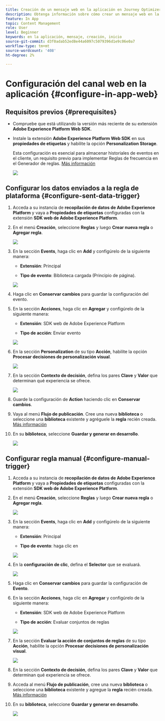 ```yaml
---
title: Creación de un mensaje web en la aplicación en Journey Optimizer
description: Obtenga información sobre cómo crear un mensaje web en la aplicación en Journey Optimizer
feature: In App
topic: Content Management
role: User
level: Beginner
keywords: en la aplicación, mensaje, creación, inicio
source-git-commit: d3f0adab52ed8e44a6097c5079396d1e9c06e0a7
workflow-type: tm+mt
source-wordcount: '408'
ht-degree: 2%

---
```



# Configuración del canal web en la aplicación {#configure-in-app-web}

## Requisitos previos {#prerequisites}

* Compruebe que está utilizando la versión más reciente de su extensión **Adobe Experience Platform Web SDK**.

* Instale la extensión **Adobe Experience Platform Web SDK** en sus **propiedades de etiquetas** y habilite la opción **Personalization Storage**.

  Esta configuración es esencial para almacenar historiales de eventos en el cliente, un requisito previo para implementar Reglas de frecuencia en el Generador de reglas. [Más información](https://experienceleague.adobe.com/docs/experience-platform/tags/extensions/client/web-sdk/web-sdk-extension-configuration.html?lang=en)

  ![](assets/configure_web_inapp_1.png)

## Configurar los datos enviados a la regla de plataforma {#configure-sent-data-trigger}

1. Acceda a su instancia de **recopilación de datos de Adobe Experience Platform** y vaya a **Propiedades de etiquetas** configuradas con la extensión **SDK web de Adobe Experience Platform**.

1. En el menú **Creación**, seleccione **Reglas** y luego **Crear nueva regla** o **Agregar regla**.

   ![](assets/configure_web_inapp_2.png)

1. En la sección **Events**, haga clic en **Add** y configúrelo de la siguiente manera:

   * **Extensión**: Principal

   * **Tipo de evento**: Biblioteca cargada (Principio de página).

   ![](assets/configure_web_inapp_3.png)

1. Haga clic en **Conservar cambios** para guardar la configuración del evento.

1. En la sección **Acciones**, haga clic en **Agregar** y configúrelo de la siguiente manera:

   * **Extensión**: SDK web de Adobe Experience Platform

   * **Tipo de acción**: Enviar evento

   ![](assets/configure_web_inapp_4.png)

1. En la sección **Personalization** de su tipo **Acción**, habilite la opción **Procesar decisiones de personalización visual**.

   ![](assets/configure_web_inapp_5.png)

1. En la sección **Contexto de decisión**, defina los pares **Clave** y **Valor** que determinan qué experiencia se ofrece.

   ![](assets/configure_web_inapp_6.png)

1. Guarde la configuración de **Action** haciendo clic en **Conservar cambios**.

1. Vaya al menú **Flujo de publicación**. Cree una nueva **biblioteca** o seleccione una **biblioteca** existente y agréguele la **regla** recién creada. [Más información](https://experienceleague.adobe.com/docs/experience-platform/tags/publish/libraries.html?lang=en#create-a-library)

1. En su **biblioteca**, seleccione **Guardar y generar en desarrollo**.

   ![](assets/configure_web_inapp_7.png)

## Configurar regla manual {#configure-manual-trigger}

1. Acceda a su instancia de **recopilación de datos de Adobe Experience Platform** y vaya a **Propiedades de etiquetas** configuradas con la extensión **SDK web de Adobe Experience Platform**.

1. En el menú **Creación**, seleccione **Reglas** y luego **Crear nueva regla** o **Agregar regla**.

   ![](assets/configure_web_inapp_8.png)

1. En la sección **Events**, haga clic en **Add** y configúrelo de la siguiente manera:

   * **Extensión**: Principal

   * **Tipo de evento**: haga clic en

   ![](assets/configure_web_inapp_9.png)

1. En la **configuración de clic**, defina el **Selector** que se evaluará.

   ![](assets/configure_web_inapp_10.png)

1. Haga clic en **Conservar cambios** para guardar la configuración de **Evento**.

1. En la sección **Acciones**, haga clic en **Agregar** y configúrelo de la siguiente manera:

   * **Extensión**: SDK web de Adobe Experience Platform

   * **Tipo de acción**: Evaluar conjuntos de reglas

   ![](assets/configure_web_inapp_11.png)

1. En la sección **Evaluar la acción de conjuntos de reglas** de su tipo **Acción**, habilite la opción **Procesar decisiones de personalización visual**.

   ![](assets/configure_web_inapp_13.png)

1. En la sección **Contexto de decisión**, defina los pares **Clave** y **Valor** que determinan qué experiencia se ofrece.

1. Acceda al menú **Flujo de publicación**, cree una nueva **biblioteca** o seleccione una **biblioteca** existente y agregue la **regla** recién creada. [Más información](https://experienceleague.adobe.com/docs/experience-platform/tags/publish/libraries.html?lang=en#create-a-library)

1. En su **biblioteca**, seleccione **Guardar y generar en desarrollo**.

   ![](assets/configure_web_inapp_14.png)


